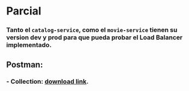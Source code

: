 # Parcial

### Tanto el `catalog-service`, como el `movie-service` tienen su version dev y prod para que pueda probar el Load Balancer implementado.

## Postman:
  ### - Collection: [download link](https://drive.google.com/uc?export=download&id=19uvcC99sLkqoOBdMN5sWswXNZowbxx0K).
